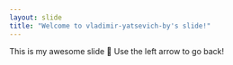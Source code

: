 ```yaml
---
layout: slide
title: "Welcome to vladimir-yatsevich-by's slide!"
---
```

This is my awesome slide 🎉
Use the left arrow to go back!
